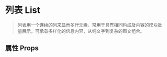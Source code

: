 <!--
 * @Author: Quarter
 * @Date: 2022-02-18 03:21:10
 * @LastEditTime: 2022-02-18 03:22:18
 * @LastEditors: Quarter
 * @Description: 列表说明文档
 * @FilePath: /t-ui-kit/documents/docs/List/README.md
-->
<script setup>
import { ComponentDemo } from "documents/components";
</script>

# 列表 List

> 列表用一个连续的列来显示多行元素，常用于具有相同构成及内容的模块批量展示，可承载多样化的信息内容，从纯文字到复杂的图文组合。

## 属性 Props

